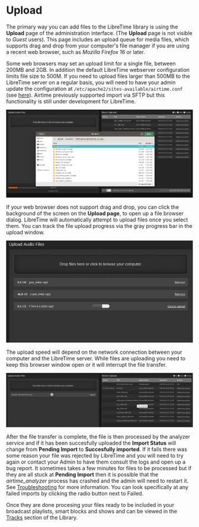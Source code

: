 ﻿# Upload
The primary way you can add files to the LibreTime library is using the
**Upload** page of the administration interface. (The **Upload** page is not
visible to *Guest* users). This page includes an upload queue for media files,
which supports drag and drop from your computer's file manager if you are using
a recent web browser, such as *Mozilla Firefox 16* or later.

Some web browsers may set an upload limit for a single file, between 200MB and
2GB. In addition the default LibreTime webserver configuration limits file size
to 500M.  If you need to upload files larger than 500MB to the LibreTime server
on a regular basis, you will need to have your admin update the configuration at
`/etc/apache2/sites-available/airtime.conf` (see [here](../host-configuration/index.md)). 
Airtime previously supported import via SFTP but this functionality is still under
development for LibreTime.

![](img/upload-files-dialog.png)

If your web browser does not support drag and drop, you can click the background
of the screen on the **Upload page**, to open up a file browser dialog.
LibreTime will automatically attempt to upload files once you select them. You
can track the file upload progress via the gray progress bar in the upload
window.

![](img/dialog-progress.png)

The upload speed will depend on the network connection between your computer and
the LibreTime server. While files are uploading you need to keep this browser
window open or it will interrupt the file transfer.

![](img/pending-import.png)

After the file transfer is complete, the file is then processed by the analyzer
service and if it has been succesfully uploaded the **Import Status** will
change from **Pending Import** to **Succesfully imported**. If it fails there
was some reason your file was rejected by LibreTime and you will need to try
again or contact your Admin to have them consult the logs and open up a bug
report. It sometimes takes a few minutes for files to be processed but if they
are all stuck at **Pending Import** then it is possible that the
*airtime_analyzer* process has crashed and the admin will need to restart it.
See [Troubleshooting](../troubleshooting) for more information. You can look
specifically at any failed imports by clicking the radio button next to Failed.

Once they are done procesing your files ready to be included in your broadcast
playlists, smart blocks and shows and can be viewed in the [Tracks](../Tracks)
section of the Library.
